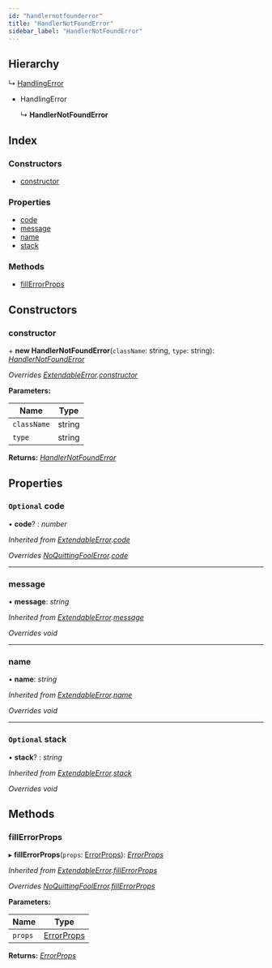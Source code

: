 ```yaml
---
id: "handlernotfounderror"
title: "HandlerNotFoundError"
sidebar_label: "HandlerNotFoundError"
---
```


## Hierarchy

  ↳ [HandlingError](handlingerror.md)

* HandlingError

  ↳ **HandlerNotFoundError**

## Index

### Constructors

* [constructor](handlernotfounderror.md#constructor)

### Properties

* [code](handlernotfounderror.md#optional-code)
* [message](handlernotfounderror.md#message)
* [name](handlernotfounderror.md#name)
* [stack](handlernotfounderror.md#optional-stack)

### Methods

* [fillErrorProps](handlernotfounderror.md#fillerrorprops)

## Constructors

###  constructor

\+ **new HandlerNotFoundError**(`className`: string, `type`: string): *[HandlerNotFoundError](handlernotfounderror.md)*

*Overrides [ExtendableError](extendableerror.md).[constructor](extendableerror.md#constructor)*

**Parameters:**

Name | Type |
------ | ------ |
`className` | string |
`type` | string |

**Returns:** *[HandlerNotFoundError](handlernotfounderror.md)*

## Properties

### `Optional` code

• **code**? : *number*

*Inherited from [ExtendableError](extendableerror.md).[code](extendableerror.md#optional-code)*

*Overrides [NoQuittingFoolError](noquittingfoolerror.md).[code](noquittingfoolerror.md#optional-code)*

___

###  message

• **message**: *string*

*Inherited from [ExtendableError](extendableerror.md).[message](extendableerror.md#message)*

*Overrides void*

___

###  name

• **name**: *string*

*Inherited from [ExtendableError](extendableerror.md).[name](extendableerror.md#name)*

*Overrides void*

___

### `Optional` stack

• **stack**? : *string*

*Inherited from [ExtendableError](extendableerror.md).[stack](extendableerror.md#optional-stack)*

*Overrides void*

## Methods

###  fillErrorProps

▸ **fillErrorProps**(`props`: [ErrorProps](../modules/types.md#errorprops)): *[ErrorProps](../modules/types.md#errorprops)*

*Inherited from [ExtendableError](extendableerror.md).[fillErrorProps](extendableerror.md#fillerrorprops)*

*Overrides [NoQuittingFoolError](noquittingfoolerror.md).[fillErrorProps](noquittingfoolerror.md#fillerrorprops)*

**Parameters:**

Name | Type |
------ | ------ |
`props` | [ErrorProps](../modules/types.md#errorprops) |

**Returns:** *[ErrorProps](../modules/types.md#errorprops)*
